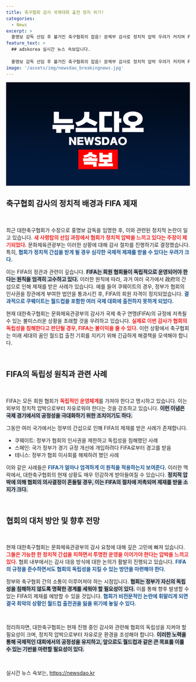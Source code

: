 ```yaml
---
title: 축구협회 감사 국제대회 출전 정지 위기!
categories:
  - News
excerpt: >
  홍명보 감독 선임 후 불거진 축구협회의 잡음! 문체부 감사로 정치적 압박 우려가 커지며 FIFA 제재 가능성이 떠오르고 있습니다. 월드컵 출전이 위협받는 위험한 상황, 자세한 내용은 곧 공개됩니다!
feature_text: >
  ## adskorea 실시간 뉴스 속보입니다.

  홍명보 감독 선임 후 불거진 축구협회의 잡음! 문체부 감사로 정치적 압박 우려가 커지며 FIFA 제재 가능성이 떠오르고 있습니다. 월드컵 출전이 위협받는 위험한 상황, 자세한 내용은 곧 공개됩니다!
image: '/assets/img/newsdao_breakingnews.jpg'
---
```


<p><img src="/assets/img/newsdao_breakingnews.jpg" alt="adskorea 속보" /></p>

<h2 data-ke-size="size26">축구협회 감사의 정치적 배경과 FIFA 제재</h2>

<p data-ke-size="size16">&nbsp;</p>

<p>최근 대한축구협회가 수장으로 홍명보 감독을 임명한 후, 이와 관련된 정치적 논란이 일고 있습니다. <b><span style="color: #ee2323;">새 사령탑의 선임 과정에서 협회가 정치적 압박을 느끼고 있다는 주장이 제기되었다.</span></b> 문화체육관광부는 이러한 상황에 대해 감사 절차를 진행하기로 결정했습니다. 특히, <b><span style="color: #1a5490;">협회가 정치적 간섭을 받게 될 경우 심각한 국제적 제재를 받을 수 있다는 우려가 크다.</span></b></p>

<p>이는 FIFA의 정관과 관련이 깊습니다. <b><span style="background-color: #21538527;">FIFA는 회원 협회들이 독립적으로 운영되어야 한다는 원칙을 엄격히 고수하고 있다.</span></b> 이러한 원칙에 따라, 과거 여러 국가에서 政府의 간섭으로 인해 제재를 받은 사례가 있습니다. 예를 들어 쿠웨이트의 경우, 정부가 협회의 인사권을 장관에게 부여한 법안을 통과시킨 후, FIFA의 회원 자격이 정지되었습니다. <b><span style="color: #1a5490;">결과적으로 쿠웨이트는 월드컵을 포함한 여러 국제 대회에 출전하지 못하게 되었다.</span></b></p>

<p>현재 대한축구협회는 문화체육관광부의 감사가 국제 축구 연맹(FIFA)의 규정에 저촉될 수 있는 불미스러운 상황을 초래할 것을 우려하고 있습니다. <b><span style="color: #ee2323;">실제로 이번 감사가 협회의 독립성을 침해한다고 판단될 경우, FIFA는 불이익을 줄 수 있다.</span></b> 이런 상황에서 축구협회는 미래 세대의 꿈인 월드컵 출전 기회를 지키기 위해 긴급하게 해결책을 모색해야 합니다.</p>

<p data-ke-size="size16">&nbsp;</p>

<h2 data-ke-size="size26">FIFA의 독립성 원칙과 관련 사례</h2>

<p data-ke-size="size16">&nbsp;</p>

<p>FIFA는 모든 회원 협회가 <b><span style="color: #ee2323;">독립적인 운영체계</span></b>를 가져야 한다고 명시하고 있습니다. 이는 외부의 정치적 압박으로부터 자유로워야 한다는 것을 강조하고 있습니다. <b><span style="background-color: #21538527;">이런 이념은 국제 경기에서의 공정성을 극대화하기 위한 조치이기도 하다.</span></b></p>

<p>그동안 여러 국가에서는 정부의 간섭으로 인해 FIFA의 제재를 받은 사례가 존재합니다. <ul> 
<li>쿠웨이트: 정부가 협회의 인사권을 제한하고 독립성을 침해했던 사례</li>
<li>스페인: 국가 정부가 경기 규정 개선에 개입하려다 FIFA로부터 경고를 받음</li>
<li>테니스: 정부가 협회 이사회를 해체하려 했던 사례</li>
</ul></p>

<p>이와 같은 사례들은 <b><span style="color: #1a5490;">FIFA가 얼마나 엄격하게 이 원칙을 적용하는지 보여준다.</span></b> 이러한 맥락에서, 대한축구협회의 현재 상황도 매우 민감하게 받아들여질 수 있습니다. <b><span style="background-color: #21538527;">정치적 압박에 의해 협회의 의사결정이 흔들릴 경우, 이는 FIFA의 절차에 저촉되며 제재를 받을 소지가 크다.</span></b></p>

<p data-ke-size="size16">&nbsp;</p>

<h2 data-ke-size="size26">협회의 대처 방안 및 향후 전망</h2>

<p data-ke-size="size16">&nbsp;</p>

<p>현재 대한축구협회는 문화체육관광부의 감사 요청에 대해 깊은 고민에 빠져 있습니다. <b><span style="color: #ee2323;">그들은 가능한 한 정치적 간섭을 피하면서 투명한 운영을 이어가야 한다는 압박을 느끼고 있다.</span></b> 협회 내부에서는 감사 대응 방식에 대한 논의가 활발히 진행되고 있습니다. <b><span style="color: #1a5490;">FIFA의 규정을 준수하면서도 협회의 독립성을 지킬 수 있는 방안을 마련해야 한다.</span></b></p>

<p>정부와 축구협회 간의 소통이 이루어져야 하는 시점입니다. <b><span style="background-color: #21538527;">협회는 정부가 자신의 독립성을 침해하지 않도록 명확한 경계를 세워야 할 필요성이 있다.</span></b> 이를 통해 향후 발생할 수 있는 FIFA의 제재를 예방할 수 있을 것입니다. <b><span style="color: #1a5490;">협회가 비전문적인 논란에 휘말리게 되면 결국 최악의 상황인 월드컵 출전권을 잃을 위기에 놓일 수 있다.</span></b></p>

<p data-ke-size="size16">&nbsp;</p>

<p>정리하자면, 대한축구협회는 현재 진행 중인 감사와 관련해 협회의 독립성을 지켜야 할 필요성이 크며, 정치적 압박으로부터 자유로운 환경을 조성해야 합니다. <b><span style="background-color: #21538527;">이러한 노력을 통해 국제적인 대회에서의 공정성을 유지하고, 앞으로도 월드컵과 같은 큰 목표를 이룰 수 있는 기반을 마련할 필요성이 있다.</span></b></p>

<p data-ke-size="size16">&nbsp;</p>
실시간 뉴스 속보는, <a href="https://newsdao.kr" rel="dofollow">https://newsdao.kr</a>


